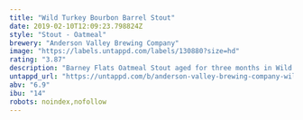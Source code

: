 ```yaml
---
title: "Wild Turkey Bourbon Barrel Stout"
date: 2019-02-10T12:09:23.798824Z
style: "Stout - Oatmeal"
brewery: "Anderson Valley Brewing Company"
image: "https://labels.untappd.com/labels/130880?size=hd"
rating: "3.87"
description: "Barney Flats Oatmeal Stout aged for three months in Wild Turkey Bourbon Barrels. Deep ebony hue with a beautiful mahogany head, an aroma of fresh-baked bread, toffee, and espresso mingling with the woody vanilla notes of Bourbon whiskey and the rich roasted flavors wrapped with Bourbon. "
untappd_url: "https://untappd.com/b/anderson-valley-brewing-company-wild-turkey-bourbon-barrel-stout/130880"
abv: "6.9"
ibu: "14"
robots: noindex,nofollow
---
```


